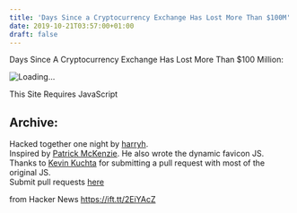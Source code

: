 ```yaml
---
title: 'Days Since a Cryptocurrency Exchange Has Lost More Than $100M'
date: 2019-10-21T03:57:00+01:00
draft: false
---
```


Days Since A Cryptocurrency Exchange Has Lost More Than $100 Million:

![Loading...](http://dayssinceacryptocurrencyexchangehaslostmorethan100million.com/images/loading.gif)

This Site Requires JavaScript

Archive:
--------

Hacked together one night by [harryh](https://twitter.com/harryh).  
Inspired by [Patrick McKenzie](https://twitter.com/patio11). He also wrote the dynamic favicon JS.  
Thanks to [Kevin Kuchta](https://github.com/kkuchta) for submitting a pull request with most of the original JS.  
Submit pull requests [here](https://github.com/harryh/dayssinceacryptocurrencyexchangehaslostmorethan100million)

  
  
from Hacker News https://ift.tt/2EiYAcZ